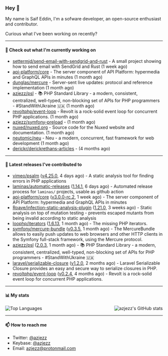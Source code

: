 ### Hey 👋

My name is Saif Eddin, I'm a sofware developer, an open-source enthusiast and contributor.

Curious what I've been working on recently?

---

#### 👷 Check out what I'm currently working on

- [settermjd/send-email-with-sendgrid-and-rust](https://github.com/settermjd/send-email-with-sendgrid-and-rust) - A small project showing how to send email with SendGrid and Rust (1 week ago)
- [api-platform/core](https://github.com/api-platform/core) - The server component of API Platform: hypermedia and GraphQL APIs in minutes (1 month ago)
- [dunglas/mercure](https://github.com/dunglas/mercure) - Server-sent live updates: protocol and reference implementation (1 month ago)
- [azjezz/psl](https://github.com/azjezz/psl) - 📚 PHP Standard Library - a modern, consistent, centralized, well-typed, non-blocking set of APIs for PHP programmers - #StandWithUkraine 🇺🇦 (1 month ago)
- [revoltphp/event-loop](https://github.com/revoltphp/event-loop) - Revolt is a rock-solid event loop for concurrent PHP applications. (1 month ago)
- [azjezz/symfony-preload](https://github.com/azjezz/symfony-preload) -  (1 month ago)
- [nuxed/nuxed.org](https://github.com/nuxed/nuxed.org) - Source code for the Nuxed website and documentation. (1 month ago)
- [neutomic/neu](https://github.com/neutomic/neu) - Neu - a modern, concurrent, fast framework for web development (1 month ago)
- [derickr/derickrethans-articles](https://github.com/derickr/derickrethans-articles) -  (4 months ago)

---

#### 🔭 Latest releases I've contributed to

- [vimeo/psalm](https://github.com/vimeo/psalm) ([v4.25.0](https://github.com/vimeo/psalm/releases/tag/v4.25.0), 4 days ago) - A static analysis tool for finding errors in PHP applications
- [laminas/automatic-releases](https://github.com/laminas/automatic-releases) ([1.14.1](https://github.com/laminas/automatic-releases/releases/tag/1.14.1), 6 days ago) - Automated release process for `laminas/` projects, usable as github action
- [api-platform/core](https://github.com/api-platform/core) ([v3.0.0-rc.2](https://github.com/api-platform/core/releases/tag/v3.0.0-rc.2), 1 week ago) - The server component of API Platform: hypermedia and GraphQL APIs in minutes
- [Roave/infection-static-analysis-plugin](https://github.com/Roave/infection-static-analysis-plugin) ([1.21.0](https://github.com/Roave/infection-static-analysis-plugin/releases/tag/1.21.0), 3 weeks ago) - Static analysis on top of mutation testing - prevents escaped mutants from being invalid according to static analysis
- [loophp/iterators](https://github.com/loophp/iterators) ([1.6.13](https://github.com/loophp/iterators/releases/tag/1.6.13), 1 month ago) - The missing PHP iterators.
- [symfony/mercure-bundle](https://github.com/symfony/mercure-bundle) ([v0.3.5](https://github.com/symfony/mercure-bundle/releases/tag/v0.3.5), 1 month ago) - The MercureBundle allows to easily push updates to web browsers and other HTTP clients in the Symfony full-stack framework, using the Mercure protocol.
- [azjezz/psl](https://github.com/azjezz/psl) ([2.0.3](https://github.com/azjezz/psl/releases/tag/2.0.3), 1 month ago) - 📚 PHP Standard Library - a modern, consistent, centralized, well-typed, non-blocking set of APIs for PHP programmers - #StandWithUkraine 🇺🇦
- [laravel/serializable-closure](https://github.com/laravel/serializable-closure) ([v1.2.0](https://github.com/laravel/serializable-closure/releases/tag/v1.2.0), 2 months ago) - Laravel Serializable Closure provides an easy and secure way to serialize closures in PHP.
- [revoltphp/event-loop](https://github.com/revoltphp/event-loop) ([v0.2.4](https://github.com/revoltphp/event-loop/releases/tag/v0.2.4), 4 months ago) - Revolt is a rock-solid event loop for concurrent PHP applications.

---

#### 📊 My stats

<img align="right" alt="azjezz's GitHub stats" src="https://github-readme-stats.vercel.app/api?username=azjezz&count_private=1&show_icons=true&" />

![Top Languages](https://github-readme-stats.vercel.app/api/top-langs/?username=azjezz)

---

#### 📫 How to reach me

- Twitter: [@azjezz](https://twitter.com/azjezz)
- Keybase: [@azjezz](https://keybase.io/azjezz)
- Email: [azjezz@protonmail.com](mailto://azjezz@protonmail.com)
